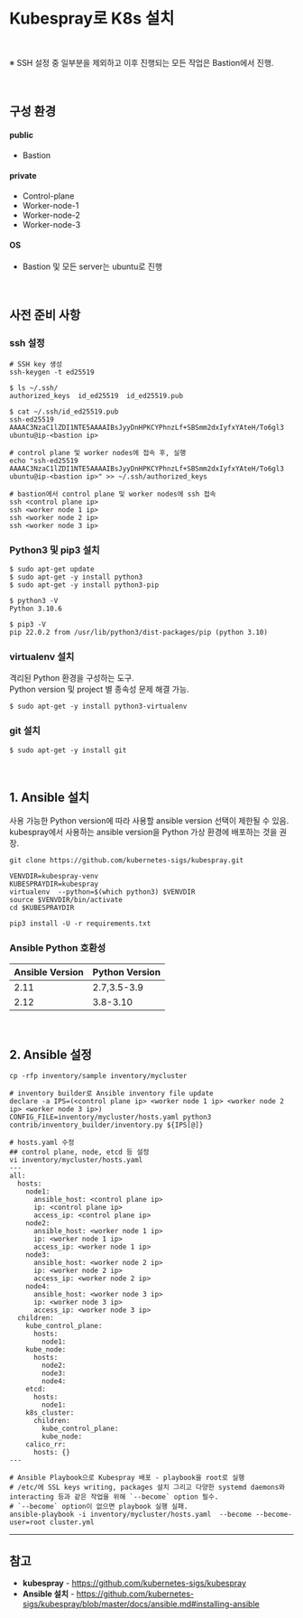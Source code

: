 # Kubespray로 K8s 설치

<br>

※ SSH 설정 중 일부분을 제외하고 이후 진행되는 모든 작업은 Bastion에서 진행.

<br>

## 구성 환경
#### public
- Bastion

#### private
- Control-plane
- Worker-node-1
- Worker-node-2
- Worker-node-3

#### OS
- Bastion 및 모든 server는 ubuntu로 진행

<br>

## 사전 준비 사항
### ssh 설정
```
# SSH key 생성
ssh-keygen -t ed25519

$ ls ~/.ssh/
authorized_keys  id_ed25519  id_ed25519.pub

$ cat ~/.ssh/id_ed25519.pub
ssh-ed25519 AAAAC3NzaC1lZDI1NTE5AAAAIBsJyyDnHPKCYPhnzLf+SBSmm2dxIyfxYAteH/To6gl3 ubuntu@ip-<bastion ip>

# control plane 및 worker nodes에 접속 후, 실행
echo "ssh-ed25519 AAAAC3NzaC1lZDI1NTE5AAAAIBsJyyDnHPKCYPhnzLf+SBSmm2dxIyfxYAteH/To6gl3 ubuntu@ip-<bastion ip>" >> ~/.ssh/authorized_keys

# bastion에서 control plane 및 worker nodes에 ssh 접속
ssh <control plane ip>
ssh <worker node 1 ip>
ssh <worker node 2 ip>
ssh <worker node 3 ip>
```

### Python3 및 pip3 설치
```
$ sudo apt-get update
$ sudo apt-get -y install python3
$ sudo apt-get -y install python3-pip

$ python3 -V
Python 3.10.6

$ pip3 -V
pip 22.0.2 from /usr/lib/python3/dist-packages/pip (python 3.10)
```

### virtualenv 설치
격리된 Python 환경을 구성하는 도구.  
Python version 및 project 별 종속성 문제 해결 가능.

```
$ sudo apt-get -y install python3-virtualenv
```

### git 설치
```
$ sudo apt-get -y install git
```

<br>

## 1. Ansible 설치
사용 가능한 Python version에 따라 사용할 ansible version 선택이 제한될 수 있음.  
kubespray에서 사용하는 ansible version을 Python 가상 환경에 배포하는 것을 권장.

```
git clone https://github.com/kubernetes-sigs/kubespray.git

VENVDIR=kubespray-venv
KUBESPRAYDIR=kubespray
virtualenv  --python=$(which python3) $VENVDIR
source $VENVDIR/bin/activate
cd $KUBESPRAYDIR

pip3 install -U -r requirements.txt
```

### Ansible Python 호환성
|Ansible Version|Python Version|
|---|---|
|2.11|2.7,3.5-3.9|
|2.12|3.8-3.10|

<br>

## 2. Ansible 설정
```
cp -rfp inventory/sample inventory/mycluster

# inventory builder로 Ansible inventory file update
declare -a IPS=(<control plane ip> <worker node 1 ip> <worker node 2 ip> <worker node 3 ip>)
CONFIG_FILE=inventory/mycluster/hosts.yaml python3 contrib/inventory_builder/inventory.py ${IPS[@]}

# hosts.yaml 수정
## control plane, node, etcd 등 설정
vi inventory/mycluster/hosts.yaml
---
all:
  hosts:
    node1:
      ansible_host: <control plane ip>
      ip: <control plane ip>
      access_ip: <control plane ip>
    node2:
      ansible_host: <worker node 1 ip>
      ip: <worker node 1 ip>
      access_ip: <worker node 1 ip>
    node3:
      ansible_host: <worker node 2 ip>
      ip: <worker node 2 ip>
      access_ip: <worker node 2 ip>
    node4:
      ansible_host: <worker node 3 ip>
      ip: <worker node 3 ip>
      access_ip: <worker node 3 ip>
  children:
    kube_control_plane:
      hosts:
        node1:
    kube_node:
      hosts:
        node2:
        node3:
        node4:
    etcd:
      hosts:
        node1:
    k8s_cluster:
      children:
        kube_control_plane:
        kube_node:
    calico_rr:
      hosts: {}
---

# Ansible Playbook으로 Kubespray 배포 - playbook을 root로 실행
# /etc/에 SSL keys writing, packages 설치 그리고 다양한 systemd daemons와 interacting 등과 같은 작업을 위해 `--become` option 필수.
# `--become` option이 없으면 playbook 실행 실패.
ansible-playbook -i inventory/mycluster/hosts.yaml  --become --become-user=root cluster.yml
```

<hr>

## 참고
- **kubespray** - https://github.com/kubernetes-sigs/kubespray
- **Ansible 설치** - https://github.com/kubernetes-sigs/kubespray/blob/master/docs/ansible.md#installing-ansible
